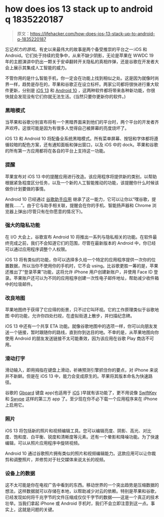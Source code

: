# how does ios 13 stack up to android q 1835220187

> 原文：<https://lifehacker.com/how-does-ios-13-stack-up-to-android-q-1835220187>



忘记*权力的游戏*。有史以来最伟大的故事是两个备受推崇的平台之一:iOS 和 Android。它们处于持续的竞争中，从来不缺少阴影，无论是苹果在 WWDC 19 年的主题演讲中扔出一颗关于安卓翻转开关隐私的真相炸弹，还是谷歌在开发者大会上展示其集成人工智能的威力。

不管你用的是什么智能手机，你一定会在功能上找到相似之处。这是因为就像时尚界一样，趋势是存在的，苹果和谷歌正在设立标杆。两家公司都将很快进行重大软件更新，分别是 [iOS 13](https://lifehacker.com/all-the-big-ios-13-changes-apple-announced-at-wwdc-19-1835216984) 和 [Android 10](https://lifehacker.com/the-best-new-features-in-android-q-1834620582) ，这两种软件都将带来各种新功能，你很快就会发现没有它们你就无法生活。(当然只要你更新你的软件。)



### 黑暗模式

当苹果和谷歌分别宣布将有一个黑暗界面来到他们的平台时，两个平台的开发者齐声欢呼。这很可能是因为有很多人觉得自己被屏幕的亮度烧坏了。

iOS 13 和 Android 10 将配备全系统黑暗模式。所有菜单屏幕、按钮和字体都将遵循较暗的配色方案，还有通知面板和弹出窗口，以及 iOS 中的 dock。苹果和谷歌的所有第一方应用都将在各自的平台上支持这一功能。

### 提醒

苹果宣布对 iOS 13 中的提醒应用进行改造。该应用程序将提供新的类别，以帮助根据紧急程度区分任务，以及一个新的人工智能推动的功能，该提醒你什么时候该做你计划要做的事情。



Android 10 已经通过 [谷歌助手应用](https://play.google.com/store/apps/details?id=com.google.android.apps.googleassistant) 继承了这一能力，它可以让你以“嘿谷歌，提醒我……”。由于它与助手相关联，提醒会在你的手机、智能扬声器和 Chrome 浏览器上弹出(尽管只有在你愿意的情况下)。

### 强大的隐私功能

在 I/O 大会上，谷歌宣布 Android 10 将推出一系列与隐私相关的功能。在软件最终完成之前，我们不会知道它们的范围，尽管在最新版本的 Android 中，你已经可以通过应用程序调整个人权限。

iOS 13 将有类似的功能，你可以选择多久给一个特定的应用程序提供一次你的位置数据，所以当你不使用你的手机时，它不会 using。比谷歌更胜一筹的是，苹果还推出了“登录苹果”功能，这将允许 iPhone 用户创建新账户，并使用 Face ID 登录。苹果账户还可以为不同的应用程序创建一次性电子邮件地址，帮助减少收件箱中的垃圾邮件。



### **改良地图**

苹果地图终于获得了它应得的街景，只不过它叫环视。它的工作原理类似于谷歌地图 中的功能，允许你四处扫视，在虚拟街道上散步，并扫描纪念碑。

iOS 13 中还有一个共享 ETA 功能。就像谷歌地图中的选项一样，你可以向朋友发送一个链接，暂时跟随你的路线，直到你到达目的地。不幸的是，从苹果地图向你使用 Android 的朋友发送链接不太可能奏效，因为该应用在谷歌 Play 商店不可用。



### 滑动打字

滑动输入，即用拇指在键盘上滑动，祈祷预测引擎抓住你的要点，对 iPhone 来说并不新鲜。但是在 iOS 13 中，能力会变成原生的。苹果将其版本命名为快速路径。

谷歌的 [Gboard](https://play.google.com/store/apps/details?id=com.google.android.inputmethod.latin) 键盘 app(也适用于 [iOS](https://itunes.apple.com/us/app/gboard-the-google-keyboard/id1091700242?mt=8) )早就有该功能了，更不用说像 [SwiftKey](https://www.microsoft.com/en-us/swiftkey?rtc=1&activetab=pivot_1%3aprimaryr2) 和 [Swype](https://www.nuance.com/mobile/mobile-applications/swype/android.html) 这样的第三方 app 了。至少现在你不必下载一个应用程序来在 iPhone 上启用它。

### 照片



iOS 13 将包括新的照片和视频编辑工具。您可以编辑亮度、阴影、高光、对比度、饱和度、白平衡、锐度和清晰度等元素。还有一个晕影和降噪功能。为了快速编辑，可以从照片应用程序中旋转视频。

Android 10 通过谷歌照片拥有类似的照片和视频编辑能力。这款应用可以让你裁剪和调整照片，并修剪对于社交媒体来说太长的视频。

### 设备上的数据

这不太可能是你在电视广告中看到的东西。移动世界的一个突出趋势是压缩数据的想法，这样数据就可以存储在本地，以帮助减少对云的依赖。特别是苹果和谷歌，已经发现如何将千兆字节的文件压缩成仅仅千字节的数据——这是一个真正的技术壮举。当我们拿起 iPhone 或 Android 手机时，我们不会立即注意到这一点。事实上，这就是问题的关键。